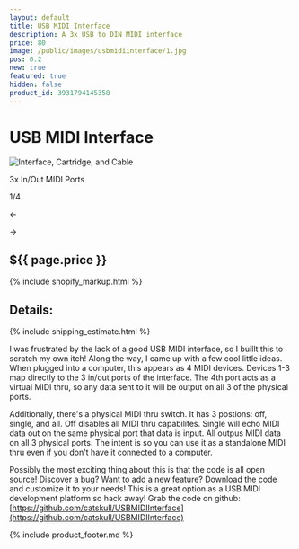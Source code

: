 ```yaml
---
layout: default
title: USB MIDI Interface
description: A 3x USB to DIN MIDI interface
price: 80
image: /public/images/usbmidiinterface/1.jpg
pos: 0.2
new: true
featured: true
hidden: false
product_id: 3931794145358
---
```

# USB MIDI Interface

<div class="gallery">
	<img src="{{ site.baseurl }}public/images/usbmidiinterface/1.jpg" alt="Interface, Cartridge, and Cable" id="gallery_image" onclick="cycle(1); return false;">
	<p id="gallery_subtitle">3x In/Out MIDI Ports</p>
	<p id="gallery_pos_text">1/4</p>
	<div id="gallery_nav">
		<p id="gallery_nav_left" onclick="cycle(0); return false;">←</p>
		<p id="gallery_nav_right" onclick="cycle(1); return false;">→</p>
	</div>
</div>

## ${{ page.price }}

{% include shopify_markup.html %}

## Details:

{% include shipping_estimate.html %}

I was frustrated by the lack of a good USB MIDI interface, so I buillt this to scratch my own itch! Along the way, I came up with a few cool little ideas. When plugged into a computer, this appears as 4 MIDI devices. Devices 1-3 map directly to the 3 in/out ports of the interface. The 4th port acts as a virtual MIDI thru, so any data sent to it will be output on all 3 of the physical ports.

Additionally, there's a physical MIDI thru switch. It has 3 postions: off, single, and all. Off disables all MIDI thru capabilites. Single will echo MIDI data out on the same physical port that data is input. All outpus MIDI data on all 3 physical ports. The intent is so you can use it as a standalone MIDI thru even if you don't have it connected to a computer.

Possibly the most exciting thing about this is that the code is all open source! Discover a bug? Want to add a new feature? Download the code and customize it to your needs! This is a great option as a USB MIDI development platform so hack away! Grab the code on github: [https://github.com/catskull/USBMIDIInterface](https://github.com/catskull/USBMIDIInterface)

{% include product_footer.md %}

<script src="{{ site.baseurl }}public/js/usbmidiinterfacegallery.js"></script>

